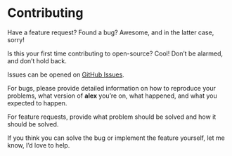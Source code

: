 # Contributing

Have a feature request? Found a bug? Awesome, and in the latter case, sorry!

Is this your first time contributing to open-source? Cool! Don’t be alarmed,
and don’t hold back.

Issues can be opened on [GitHub Issues](https://github.com/wooorm/alex/issues).

For bugs, please provide detailed information on how to reproduce your
problems, what version of **alex** you’re on, what happened, and what you
expected to happen.

For feature requests, provide what problem should be solved and how it should
be solved.

If you think you can solve the bug or implement the feature yourself, let me
know, I’d love to help.
